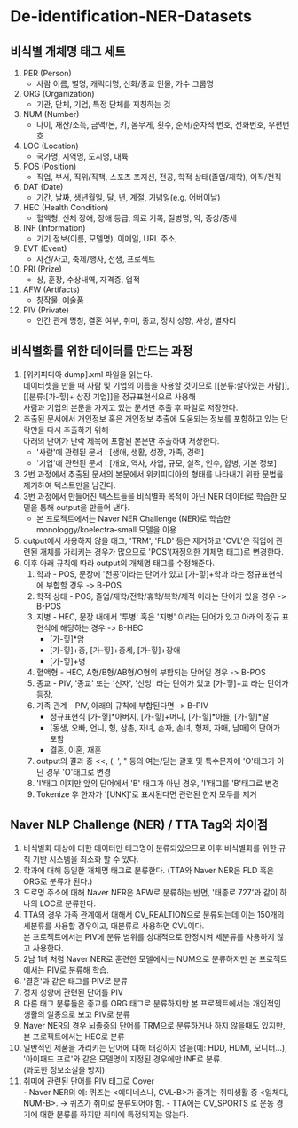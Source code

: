 # De-identification-NER-Datasets

## 비식별 개체명 태그 세트
1) PER (Person)
   - 사람 이름, 별명, 캐릭터명, 신화/종교 인물, 가수 그룹명
2) ORG (Organization)
   - 기관, 단체, 기업, 특정 단체를 지칭하는 것
3) NUM (Number)
   - 나이, 재산/소득, 금액/돈, 키, 몸무게, 횟수, 순서/순차적 번호, 전화번호, 우편번호
4) LOC (Location)
   - 국가명, 지역명, 도시명, 대륙
5) POS (Position)
   - 직업, 부서, 직위/직책, 스포츠 포지션, 전공, 학적 상태(졸업/재학), 이직/전직
6) DAT (Date)
   - 기간, 날짜, 생년월일, 달, 년, 계절, 기념일(e.g. 어버이날)
7) HEC (Health Condition)
   - 혈액형, 신체 장애, 장애 등급, 의료 기록, 질병명, 약, 증상/증세
8) INF (Information)
   - 기기 정보(이름, 모델명), 이메일, URL 주소, 
9) EVT (Event)
   - 사건/사고, 축제/행사, 전쟁, 프로젝트 
10) PRI (Prize)
    - 상, 훈장, 수상내역, 자격증, 업적
11) AFW (Artifacts)
    - 창작물, 예술품
12) PIV (Private)
    - 인간 관계 명칭, 결혼 여부, 취미, 종교, 정치 성향, 사상, 별자리

## 비식별화를 위한 데이터를 만드는 과정
   1) \[위키피디아 dump\].xml 파일을 읽는다.  
   데이터셋을 만들 때 사람 및 기업의 이름을 사용할 것이므로 \[\[분류:살아있는 사람\]\], \[\[분류:[가-힣]+ 상장 기업\]\]을 정규표현식으로 사용해  
   사람과 기업의 본문을 가지고 있는 문서만 추출 후 파일로 저장한다.
   2) 추출된 문서에서 개인정보 혹은 개인정보 추출에 도움되는 정보를 포함하고 있는 단락만을 다시 추출하기 위해 <br> 아래의 단어가 단락 제목에 포함된 본문만 추출하여 저장한다.  
      - '사람'에 관련된 문서 : \[생애, 생활, 성장, 가족, 경력\]  
      - '기업'에 관련된 문서 : \[개요, 역사, 사업, 규모, 실적, 인수, 합병, 기본 정보\]
   3) 2번 과정에서 추출된 문서의 본문에서 위키피디아의 형태를 나타내기 위한 문법을 제거하여 텍스트만을 남긴다.
   4) 3번 과정에서 만들어진 텍스트들을 비식별화 목적이 아닌 NER 데이터로 학습한 모델을 통해 output을 만들어 낸다.  
      - 본 프로젝트에서는 Naver NER Challenge (NER)로 학습한 monologgy/koelectra-small 모델을 이용
   5) output에서 사용하지 않을 태그, 'TRM', 'FLD' 등은 제거하고 'CVL'은 직업에 관련된 개체를 가리키는 경우가 많으므로 'POS'(재정의한 개체명 태그)로 변경한다.
   6) 이후 아래 규칙에 따라 output의 개체명 태그를 수정해준다.  
      1) 학과 - POS, 문장에 '전공'이라는 단어가 있고 \[가-힣\]+학과 라는 정규표현식에 부합할 경우 -> B-POS
      2) 학적 상태 - POS, 졸업/재학/전학/휴학/복학/제적 이라는 단어가 있을 경우 -> B-POS
      3) 지병 - HEC, 문장 내에서 '투병' 혹은 '지병' 이라는 단어가 있고 아래의 정규 표현식에 해당하는 경우 -> B-HEC  
         - \[가-힣\]*암
         - \[가-힣\]+증, \[가-힣\]+증세, \[가-힣\]+장애
         - \[가-힣\]+병
      4) 혈액형 - HEC, A형/B형/AB형/O형의 부합되는 단어일 경우 -> B-POS
      5) 종교 - PIV, '종교' 또는 '신자', '신앙' 라는 단어가 있고 \[가-힣\]+교 라는 단어가 등장.
      6) 가족 관계 - PIV, 아래의 규칙에 부합된다면 -> B-PIV  
         - 정규표현식 \[가-힣\]*아버지, \[가-힣\]+머니, \[가-힣\]*아들, \[가-힣\]*딸
         - \[동생, 오빠, 언니, 형, 삼촌, 자녀, 손자, 손녀, 형제, 자매, 남매\]의 단어가 포함
         - 결혼, 이혼, 재혼
      7) output의 결과 중 <<, (, ', " 등의 여는/닫는 괄호 및 특수문자에 'O'태그가 아닌 경우 'O'태그로 변경
      8) 'I'태그 이지만 앞의 단어에서 'B' 태그가 아닌 경우, 'I'태그를 'B'태그로 변경
      9) Tokenize 후 한자가 '\[UNK\]'로 표시된다면 관련된 한자 모두를 제거

## Naver NLP Challenge (NER) / TTA Tag와 차이점
   1. 비식별화 대상에 대한 데이터만 태그명이 분류되있으므로 이후 비식별화를 위한 규칙 기반 시스템을 최소화 할 수 있다.
   2. 학과에 대해 동일한 개체명 태그로 분류한다. (TTA와 Naver NER은 FLD 혹은 ORG로 분류가 된다.)
   3. 도로명 주소에 대해 Naver NER은 AFW로 분류하는 반면, '태종로 727'과 같이 하나의 LOC로 분류한다.
   4. TTA의 경우 가족 관계에서 대해서 CV_REALTION으로 분류되는데 이는 150개의 세분류를 사용할 경우이고, 대분류로 사용하면 CVL이다.  
      본 프로젝트에서는 PIV에 분류 범위를 상대적으로 한정시켜 세분류를 사용하지 않고 사용한다. 
   5. 2남 1녀 처럼 Naver NER로 훈련한 모델에서는 NUM으로 분류하지만 본 프로젝트에서는 PIV로 분류해 학습.
   6. '결혼'과 같은 태그를 PIV로 분류
   7. 정치 성향에 관련된 단어를 PIV
   8. 다른 태그 분류들은 종교를 ORG 태그로 분류하지만 본 프로젝트에서는 개인적인 생활의 일종으로 보고 PIV로 분류
   9. Naver NER의 경우 뇌졸중의 단어를 TRM으로 분류하거나 하지 않을때도 있지만, 본 프로젝트에서는 HEC로 분류
   10. 일반적인 제품을 가리키는 단어에 대해 태깅하지 않음(예: HDD, HDMI, 모니터...), '아이패드 프로'와 같은 모델명이 지정된 경우에만 INF로 분류.  
   (과도한 정보소실을 방지)
   11. 취미에 관련된 단어를 PIV 태그로 Cover  
      - Naver NER의 예: 퀴즈는 <에미네스나, CVL-B>가 즐기는 취미생활 중 <일체다, NUM-B>. -> 퀴즈가 취미로 분류되어야 함.
      - TTA에는 CV_SPORTS 로 운동 경기에 대한 분류를 하지만 취미에 특정되지는 않는다.
